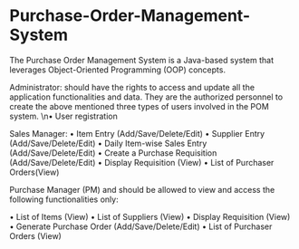 # Purchase-Order-Management-System
The Purchase Order Management System is a Java-based system that leverages Object-Oriented Programming (OOP) concepts.

Administrator:
should have the rights to access and update all the application functionalities and data. 
They are the authorized personnel to create the above mentioned three types of users involved in the POM system.
\n•	User registration


Sales Manager:
•	Item Entry (Add/Save/Delete/Edit)
•	Supplier Entry (Add/Save/Delete/Edit)
•	Daily Item-wise Sales Entry (Add/Save/Delete/Edit)
•	Create a Purchase Requisition (Add/Save/Delete/Edit)
•	Display Requisition (View)
•	List of Purchaser Orders(View)

Purchase Manager (PM) and should be allowed to view and access the following functionalities only:

•	List of Items (View)
•	List of Suppliers (View)
•	Display Requisition (View)
•	Generate Purchase Order (Add/Save/Delete/Edit)
•	List of Purchaser Orders (View)

